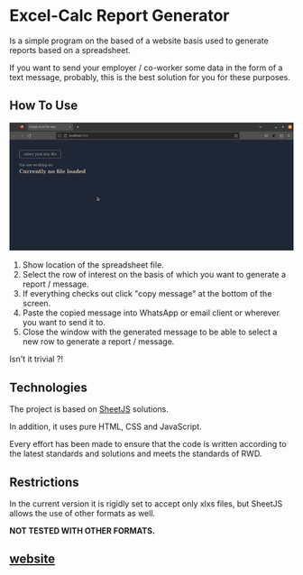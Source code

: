 # Excel-Calc Report Generator
Is a simple program on the based of a website basis used to generate reports based on a spreadsheet.

If you want to send your employer / co-worker some data in the form of a text message, probably, this is the best solution for you for these purposes.

## How To Use
![added a gif showing the project](./.github/project_img/Peek%202023-09-01%2003-50.gif)

1. Show location of the spreadsheet file.
2. Select the row of interest on the basis of which you want to generate a report / message.
3. If everything checks out click "copy message" at the bottom of the screen.
4. Paste the copied message into WhatsApp or email client or wherever you want to send it to.
5. Close the window with the generated message to be able to select a new row to generate a report / message.

Isn't it trivial ?!

## Technologies
The project is based on [SheetJS](https://sheetjs.com/) solutions.

In addition, it uses pure HTML, CSS and JavaScript.

Every effort has been made to ensure that the code is written according to the latest standards and solutions and meets the standards of RWD.

## Restrictions
In the current version it is rigidly set to accept only xlxs files, but SheetJS allows the use of other formats as well.

__NOT TESTED WITH OTHER FORMATS.__

## __[website](https://ricc3.github.io/excel-calc_report_generator/)__